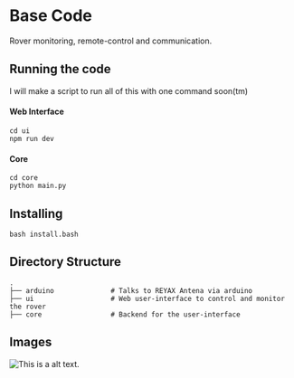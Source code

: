 # Base Code 

Rover monitoring, remote-control and communication.

## Running the code

I will make a script to run all of this with one command soon(tm)

#### Web Interface

```
cd ui
npm run dev
```

#### Core

```
cd core
python main.py
```

## Installing

```
bash install.bash
```

## Directory Structure
```
.
├── arduino              # Talks to REYAX Antena via arduino
├── ui                   # Web user-interface to control and monitor the rover
├── core                 # Backend for the user-interface

```


## Images

![This is a alt text.](https://i.imgur.com/GueHY4N.jpg "This is a sample image.")
